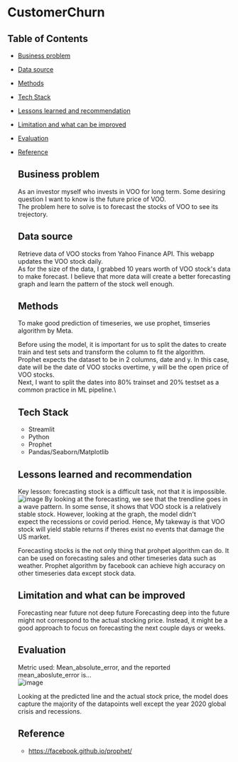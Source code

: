 # CustomerChurn

## Table of Contents

  - [Business problem](#business-problem)
  - [Data source](#data-source)
  - [Methods](#methods)
  - [Tech Stack](#tech-stack)
  - [Lessons learned and recommendation](#lessons-learned-and-recommendation)
  - [Limitation and what can be improved](#limitation-and-what-can-be-improved)
  - [Evaluation](#evaluation)
  - [Reference](#reference)

    ## Business problem
    As an investor myself who invests in VOO for long term. Some desiring question I want to know is the future price of VOO.\
    The problem here to solve is to forecast the stocks of VOO to see its trejectory.

    ## Data source
    Retrieve data of VOO stocks from Yahoo Finance API. This webapp updates the VOO stock daily.\
    As for the size of the data, I grabbed 10 years worth of VOO stock's data to make forecast. I believe that more data will create a better forecasting graph and learn the pattern of the stock well enough.

    ## Methods
    To make good prediction of timeseries, we use prophet, timseries algorithm by Meta.

    Before using the model, it is important for us to split the dates to create train and test sets and transform the column to fit the algorithm.\
    Prophet expects the dataset to be in 2 columns, date and y. In this case, date will be the date of VOO stocks overtime, y will be the open price of VOO stocks.\
    Next, I want to split the dates into 80% trainset and 20% testset as a common practice in ML pipeline.\

    ## Tech Stack
    
    - Streamlit
    - Python
    - Prophet
    - Pandas/Seaborn/Matplotlib
    
    ## Lessons learned and recommendation
     Key lesson: forecasting stock is a difficult task, not that it is impossible.
      ![image](https://github.com/weibb123/Forecast_VOOStocks/assets/84426364/7c8fadef-9e71-4fa7-a1f6-ca209e82ab0e)
        By looking at the forecasting, we see that the trendline goes in a wave pattern. In some sense, it shows that VOO stock is a relatively stable stock. However, looking at the graph, the model didn't   
       expect the recessions or covid period. Hence, My takeway is that VOO stock will yield stable returns if theres exist no events that damage the US market.

      Forecasting stocks is the not only thing that prohpet algorithm can do. It can be used on forecasting sales and other timeseries data such as weather. Prophet algorithm by facebook can achieve high             accuracy on other timeseries data except stock data.
    
    ## Limitation and what can be improved
  
      Forecasting near future not deep future
        Forecasting deep into the future might not correspond to the actual stocking price. Instead, it might be a good approach to focus on forecasting the next couple days or weeks.

    ## Evaluation

      Metric used: Mean_absolute_error, and the reported mean_aboslute_error is...\
      ![image](https://github.com/weibb123/Forecast_VOOStocks/assets/84426364/a665049e-be29-43e6-88c5-f5142bbf2e1f)

      Looking at the predicted line and the actual stock price, the model does capture the majority of the datapoints well except the year 2020 global crisis and recessions.
    
    ## Reference
      - https://facebook.github.io/prophet/
